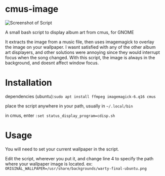 # cmus-image
![Screenshot of Script](https://i.imgur.com/X8aDO6y.png)

A small bash script to display album art from cmus, for GNOME

It extracts the image from a music file, then uses imagemagick to overlay the image on your wallpaper. I wasnt satisfied with any of the other album art displayers, and other solutions were annoying since they would interrupt focus when the song changed. With this script, the image is always in the background, and doesnt affect window focus.  

# Installation

dependencies (ubuntu):`sudo apt install ffmpeg imagemagick-6.q16 cmus`

place the script anywhere in your path, usually in `~/.local/bin`

in cmus, enter `:set status_display_program=cdisp.sh`

# Usage

You will need to set your current wallpaper in the script. 

Edit the script, wherever you put it, and change line 4 to specify the path where your wallpaper image is located. ex: `ORIGINAL_WALLPAPER=/usr/share/backgrounds/warty-final-ubuntu.png`

